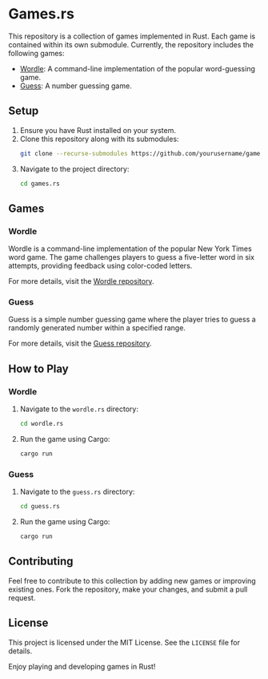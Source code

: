 # Games.rs

This repository is a collection of games implemented in Rust. Each game is contained within its own submodule. Currently, the repository includes the following games:

- [Wordle](https://github.com/m0squdev/wordle.rs): A command-line implementation of the popular word-guessing game.
- [Guess](https://github.com/mambucodev/guess.rs): A number guessing game.

## Setup

1. Ensure you have Rust installed on your system.
2. Clone this repository along with its submodules:
   ```sh
   git clone --recurse-submodules https://github.com/yourusername/games.rs.git
   ```
3. Navigate to the project directory:
   ```sh
   cd games.rs
   ```

## Games

### Wordle

Wordle is a command-line implementation of the popular New York Times word game. The game challenges players to guess a five-letter word in six attempts, providing feedback using color-coded letters.

For more details, visit the [Wordle repository](https://github.com/m0squdev/wordle.rs).

### Guess

Guess is a simple number guessing game where the player tries to guess a randomly generated number within a specified range.

For more details, visit the [Guess repository](https://github.com/mambucodev/guess.rs).

## How to Play

### Wordle

1. Navigate to the `wordle.rs` directory:
   ```sh
   cd wordle.rs
   ```
2. Run the game using Cargo:
   ```sh
   cargo run
   ```

### Guess

1. Navigate to the `guess.rs` directory:
   ```sh
   cd guess.rs
   ```
2. Run the game using Cargo:
   ```sh
   cargo run
   ```

## Contributing

Feel free to contribute to this collection by adding new games or improving existing ones. Fork the repository, make your changes, and submit a pull request.

## License

This project is licensed under the MIT License. See the `LICENSE` file for details.

Enjoy playing and developing games in Rust!